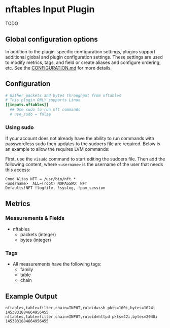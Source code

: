 # nftables Input Plugin

TODO

## Global configuration options <!-- @/docs/includes/plugin_config.md -->

In addition to the plugin-specific configuration settings, plugins support
additional global and plugin configuration settings. These settings are used to
modify metrics, tags, and field or create aliases and configure ordering, etc.
See the [CONFIGURATION.md][CONFIGURATION.md] for more details.

[CONFIGURATION.md]: ../../../docs/CONFIGURATION.md#plugins

## Configuration

```toml @sample.conf
# Gather packets and bytes throughput from nftables
# This plugin ONLY supports Linux
[[inputs.nftables]]
  ## Use sudo to run nft commands
  # use_sudo = false
```

### Using sudo

If your account does not already have the ability to run commands
with passwordless sudo then updates to the sudoers file are required. Below
is an example to allow the requires LVM commands:

First, use the `visudo` command to start editing the sudoers file. Then add
the following content, where `<username>` is the username of the user that
needs this access:

```text
Cmnd_Alias NFT = /usr/bin/nft *
<username>  ALL=(root) NOPASSWD: NFT
Defaults!NFT !logfile, !syslog, !pam_session
```

## Metrics

### Measurements & Fields

* nftables
  * packets (integer)
  * bytes (integer)

### Tags

* All measurements have the following tags:
  * family
  * table
  * chain

## Example Output


```text
nftables,table=filter,chain=INPUT,ruleid=ssh pkts=100i,bytes=1024i 1453831884664956455
nftables,table=filter,chain=INPUT,ruleid=httpd pkts=42i,bytes=2048i 1453831884664956455
```
